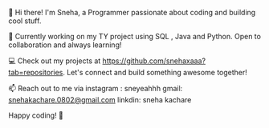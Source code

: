👋 Hi there! I'm Sneha, a Programmer passionate about coding and building cool stuff.

🚀 Currently working on my TY project using SQL , Java and Python. Open to collaboration and always learning!

💻 Check out my projects at https://github.com/snehaxaaa?tab=repositories. Let's connect and build something awesome together!

📫 Reach out to me via
instagram : sneyeahhh
gmail: snehakachare.0802@gmail.com
linkdin: sneha kachare

Happy coding! 🚀

